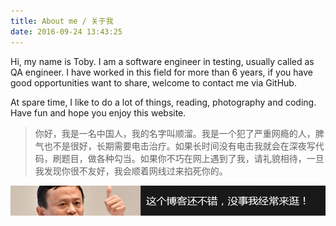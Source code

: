 ```yaml
---
title: About me / 关于我
date: 2016-09-24 13:43:25
---
```

Hi, my name is Toby. I am a software engineer in testing, usually called as QA engineer. I have worked in this field for more than 6 years, if you have good opportunities want to share, welcome to contact me via GitHub.

At spare time, I like to do a lot of things, reading, photography and coding. Have fun and hope you enjoy this website.

> 你好，我是一名中国人，我的名字叫顺溜。我是一个犯了严重网瘾的人，脾气也不是很好，长期需要电击治疗。如果长时间没有电击我就会在深夜写代码，刷题目，做各种勾当。如果你不巧在网上遇到了我，请礼貌相待，一旦我发现你很不友好，我会顺着网线过来掐死你的。

![blog recommendation](./blog-banner.jpg)